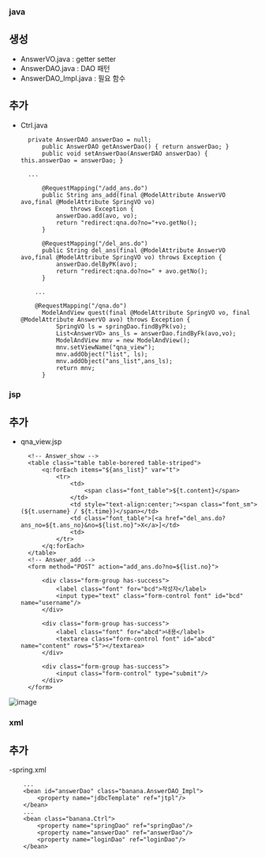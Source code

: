 ### java

## 생성

- AnswerVO.java : getter setter
- AnswerDAO.java : DAO 패턴
- AnswerDAO_Impl.java : 필요 함수

## 추가

- Ctrl.java

  		private AnswerDAO answerDao = null;
			public AnswerDAO getAnswerDao() { return answerDao; }
			public void setAnswerDao(AnswerDAO answerDao) { this.answerDao = answerDao; }
  		
  		...
  		
			@RequestMapping("/add_ans.do")
			public String ans_add(final @ModelAttribute AnswerVO avo,final @ModelAttribute SpringVO vo)
					throws Exception {
				answerDao.add(avo, vo);
				return "redirect:qna.do?no="+vo.getNo();
			}
			
			@RequestMapping("/del_ans.do")
			public String del_ans(final @ModelAttribute AnswerVO avo,final @ModelAttribute SpringVO vo) throws Exception {
				answerDao.delByPK(avo);
				return "redirect:qna.do?no=" + avo.getNo();
			}
		  
		  ...
		  
		  @RequestMapping("/qna.do")
			ModelAndView quest(final @ModelAttribute SpringVO vo, final @ModelAttribute AnswerVO avo) throws Exception {
				SpringVO ls = springDao.findByPk(vo);
				List<AnswerVO> ans_ls = answerDao.findByFk(avo,vo);
				ModelAndView mnv = new ModelAndView();
				mnv.setViewName("qna_view");
				mnv.addObject("list", ls);
				mnv.addObject("ans_list",ans_ls);
				return mnv;
			}
  
### jsp

## 추가 

- qna_view.jsp

		<!-- Answer_show -->
		<table class="table table-borered table-striped">
    	    <q:forEach items="${ans_list}" var="t">
    	        <tr>
    	            <td>
    	               	<span class="font_table">${t.content}</span>
    	            </td>
    	            <td style="text-align:center;"><span class="font_sm">(${t.username} / ${t.time})</span></td>
    	            <td class="font_table">[<a href="del_ans.do?ans_no=${t.ans_no}&no=${list.no}">X</a>]</td>
    	            <td>
    	        </tr>
    	    </q:forEach>
    	</table>
		<!-- Answer_add -->
		<form method="POST" action="add_ans.do?no=${list.no}">
        
        	<div class="form-group has-success">
        	    <label class="font" for="bcd">작성자</label>
        	    <input type="text" class="form-control font" id="bcd" name="username"/>
        	</div>
        	
        	<div class="form-group has-success">
        	    <label class="font" for="abcd">내용</label>
        	    <textarea class="form-control font" id="abcd" name="content" rows="5"></textarea>
        	</div>
			        
        	<div class="form-group has-success">
        	    <input class="form-control" type="submit"/>
        	</div>
    	</form>

![image](https://user-images.githubusercontent.com/72788533/152972008-30698a05-3274-4003-8995-8f92afb70480.png)


### xml

## 추가

-spring.xml

		...
		<bean id="answerDao" class="banana.AnswerDAO_Impl">
			<property name="jdbcTemplate" ref="jtpl"/>
		</bean>
		...
		<bean class="banana.Ctrl">
			<property name="springDao" ref="springDao"/>
			<property name="answerDao" ref="answerDao"/>
			<property name="loginDao" ref="loginDao"/>
		</bean>




